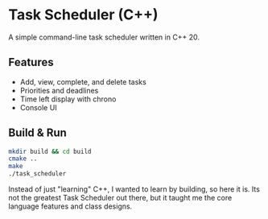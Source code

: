 # Task Scheduler (C++)

A simple command-line task scheduler written in C++ 20.


## Features
- Add, view, complete, and delete tasks
- Priorities and deadlines
- Time left display with chrono
- Console UI

## Build & Run

```sh
mkdir build && cd build
cmake ..
make
./task_scheduler
```

Instead of just "learning" C++, I wanted to learn by building, so here it is. Its not the greatest Task Scheduler out there, but it taught me the core language features and class designs.